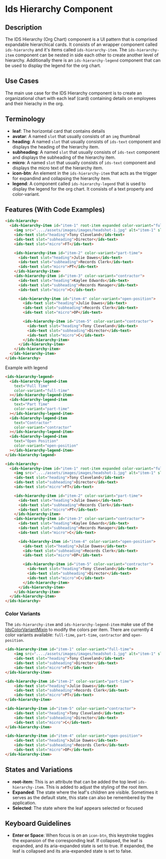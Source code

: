 # Ids Hierarchy Component

## Description

The IDS Hierarchy (Org Chart) component is a UI pattern that is comprised expandable hierarchical cards. It consists of an wrapper component called `ids-hierarchy` and it's items called `ids-hierarchy-item`. The `ids-hierarchy-item` component can be nested in side each other to create another level of hierarchy. Additionally there is an `ids-hierarchy-legend` component that can be used to display the legend for the org chart.

## Use Cases

The main use case for the IDS Hierarchy component is to create an organizational chart with each leaf (card) containing details on employees and their hierachy in the org.

## Terminology

- **leaf**: The horizontal card that contains details
- **avatar**: A named `slot` that usually consists of an `img` thumbnail
- **heading**: A named `slot` that usually consists of `ids-text` component and displays the heading of the hierarchy item.
- **subheading**: A named `slot` that usually consists of `ids-text` component and displays the subheading of the hierarchy item.
- **micro**: A named `slot` that usually consists of `ids-text` component and displays the micro text of the hierarchy item.
- **icon-btn**: An element in the `ids-hierarchy-item` that acts as the trigger for expandind and collapsing the hierarchy item.
- **legend**: A component called `ids-hierarchy-legend` that is used to display the legend for the org chart. It consists of a text property and color-variant.

## Features (With Code Examples)

```html
<ids-hierarchy>
  <ids-hierarchy-item id="item-1" root-item expanded color-variant="full-time">
    <img src="..../assets/images/images/headshot-1.jpg" alt="item-1" slot="avatar" />
    <ids-text slot="heading">Tony Cleveland</ids-text>
    <ids-text slot="subheading">Director</ids-text>
    <ids-text slot="micro">FT</ids-text>

    <ids-hierarchy-item id="item-2" color-variant="part-time">
      <ids-text slot="heading">Julie Dawes</ids-text>
      <ids-text slot="subheading">Records Clerk</ids-text>
      <ids-text slot="micro">PT</ids-text>
    </ids-hierarchy-item>
    <ids-hierarchy-item id="item-3" color-variant="contractor">
      <ids-text slot="heading">Kaylee Edwards</ids-text>
      <ids-text slot="subheading">Records Manager</ids-text>
      <ids-text slot="micro">C</ids-text>

      <ids-hierarchy-item id="item-4" color-variant="open-position">
        <ids-text slot="heading">Julie Dawes</ids-text>
        <ids-text slot="subheading">Records Clerk</ids-text>
        <ids-text slot="micro">OP</ids-text>

        <ids-hierarchy-item id="item-5" color-variant="contractor">
          <ids-text slot="heading">Tony Cleveland</ids-text>
          <ids-text slot="subheading">Director</ids-text>
          <ids-text slot="micro">C</ids-text>
        </ids-hierarchy-item>
      </ids-hierarchy-item>
    </ids-hierarchy-item>
  </ids-hierarchy-item>
</ids-hierarchy>
```

Example with legend

```html
<ids-hierarchy-legend>
  <ids-hierarchy-legend-item
    text="Full Time"
    color-variant="full-time"
  ></ids-hierarchy-legend-item>
  <ids-hierarchy-legend-item
    text="Part Time"
    color-variant="part-time"
  ></ids-hierarchy-legend-item>
  <ids-hierarchy-legend-item
    text="Contractor"
    color-variant="contractor"
  ></ids-hierarchy-legend-item>
  <ids-hierarchy-legend-item
    text="Open Position"
    color-variant="open-position"
  ></ids-hierarchy-legend-item>
</ids-hierarchy-legend>

<ids-hierarchy>
  <ids-hierarchy-item id="item-1" root-item expanded color-variant="full-time">
    <img src="..../assets/images/images/headshot-1.jpg" alt="item-1" slot="avatar" />
    <ids-text slot="heading">Tony Cleveland</ids-text>
    <ids-text slot="subheading">Director</ids-text>
    <ids-text slot="micro">FT</ids-text>

    <ids-hierarchy-item id="item-2" color-variant="part-time">
      <ids-text slot="heading">Julie Dawes</ids-text>
      <ids-text slot="subheading">Records Clerk</ids-text>
      <ids-text slot="micro">PT</ids-text>
    </ids-hierarchy-item>
    <ids-hierarchy-item id="item-3" color-variant="contractor">
      <ids-text slot="heading">Kaylee Edwards</ids-text>
      <ids-text slot="subheading">Records Manager</ids-text>
      <ids-text slot="micro">C</ids-text>

      <ids-hierarchy-item id="item-4" color-variant="open-position">
        <ids-text slot="heading">Julie Dawes</ids-text>
        <ids-text slot="subheading">Records Clerk</ids-text>
        <ids-text slot="micro">OP</ids-text>

        <ids-hierarchy-item id="item-5" color-variant="contractor">
          <ids-text slot="heading">Tony Cleveland</ids-text>
          <ids-text slot="subheading">Director</ids-text>
          <ids-text slot="micro">C</ids-text>
        </ids-hierarchy-item>
      </ids-hierarchy-item>
    </ids-hierarchy-item>
  </ids-hierarchy-item>
</ids-hierarchy>
```

### Color Variants

The `ids-hierarchy-item` and `ids-hierarchy-legend-item` make use of the [IdsColorVariantMixin](../../mixins/ids-color-variant-mixin/README.md) to modify the colors per item. There are currently 4 color variants available: `full-time`, `part-time`, `contractor` and `open-position`.

```html
<ids-hierarchy-item id="item-1" color-variant="full-time">
    <img src="..../assets/images/images/headshot-1.jpg" alt="item-1" slot="avatar" />
    <ids-text slot="heading">Tony Cleveland</ids-text>
    <ids-text slot="subheading">Director</ids-text>
    <ids-text slot="micro">FT</ids-text>
</ids-hierarchy-item>

<ids-hierarchy-item id="item-2" color-variant="part-time">
    <ids-text slot="heading">Julie Dawes</ids-text>
    <ids-text slot="subheading">Records Clerk</ids-text>
    <ids-text slot="micro">PT</ids-text>
</ids-hierarchy-item>

<ids-hierarchy-item id="item-5" color-variant="contractor">
    <ids-text slot="heading">Tony Cleveland</ids-text>
    <ids-text slot="subheading">Director</ids-text>
    <ids-text slot="micro">C</ids-text>
</ids-hierarchy-item>

<ids-hierarchy-item id="item-4" color-variant="open-position">
    <ids-text slot="heading">Julie Dawes</ids-text>
    <ids-text slot="subheading">Records Clerk</ids-text>
    <ids-text slot="micro">OP</ids-text>
</ids-hierarchy-item>
```

## States and Variations

- **root-item**: This is an attribute that can be added the top level `ids-hierarchy-item`. This is added to adjust the styling of the root item.
- **Expanded**: The state where the leaf's children are visible. Sometimes it serves as the default state, this state can also be remembered by the application.
- **Selected**: The state where the leaf appears selected or focused

## Keyboard Guidelines

- **Enter or Space**: When focus is on an `icon-btn`, this keystroke toggles the expansion of the corresponding leaf. If collapsed, the leaf is expanded, and its aria-expanded state is set to true. If expanded, the leaf is collapsed and its aria-expanded state is set to false.
